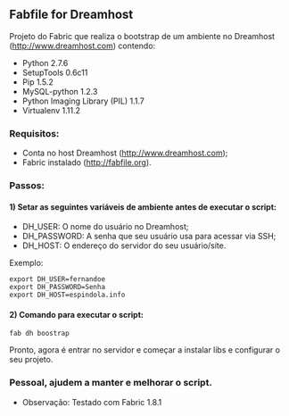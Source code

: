 ## Fabfile for Dreamhost

Projeto do Fabric que realiza o bootstrap de um ambiente no Dreamhost (http://www.dreamhost.com) contendo:

- Python 2.7.6
- SetupTools 0.6c11
- Pip 1.5.2
- MySQL-python 1.2.3
- Python Imaging Library (PIL) 1.1.7
- Virtualenv 1.11.2

### Requisitos:

- Conta no host Dreamhost (http://www.dreamhost.com);
- Fabric instalado (http://fabfile.org).

### Passos:

#### 1) Setar as seguintes variáveis de ambiente antes de executar o script:

  - DH_USER: O nome do usuário no Dreamhost;
  - DH_PASSWORD: A senha que seu usuário usa para acessar via SSH;
  - DH_HOST: O endereço do servidor do seu usuário/site.

Exemplo:

```
export DH_USER=fernandoe
export DH_PASSWORD=Senha
export DH_HOST=espindola.info 
```

#### 2) Comando para executar o script:

```
fab dh boostrap
```

Pronto, agora é entrar no servidor e começar a instalar libs e configurar o seu projeto.

### Pessoal, ajudem a manter e melhorar o script.

* Observação: Testado com Fabric 1.8.1

